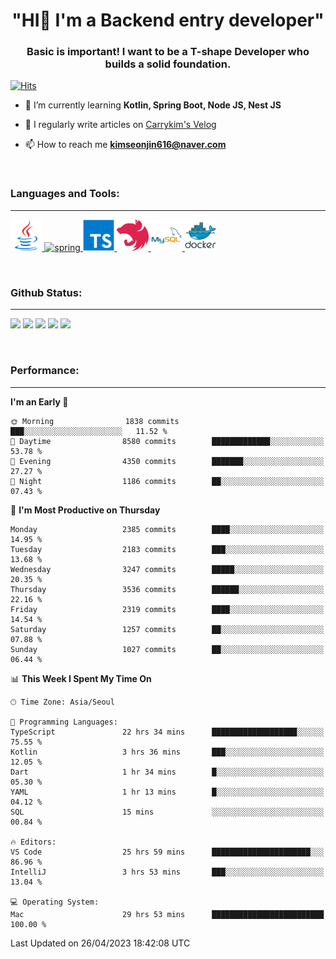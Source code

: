 <h1 align="center">"HI👋 I'm a Backend entry developer" </h1>
<h3 align="center">Basic is important! I want to be a T-shape Developer who builds a solid foundation.</h3>

[![Hits](https://hits.seeyoufarm.com/api/count/incr/badge.svg?url=https%3A%2F%2Fgithub.com%2Fgimseonjin&count_bg=%2318BFE5&title_bg=%23555555&icon=ko-fi.svg&icon_color=%23E7E7E7&title=hits&edge_flat=false)](https://hits.seeyoufarm.com)

- 🌱 I’m currently learning **Kotlin, Spring Boot, Node JS, Nest JS**

- 📝 I regularly write articles on [Carrykim's Velog](https://velog.io/@carrykim)

- 📫 How to reach me **kimseonjin616@naver.com**

<br/>

<h3 align="left">Languages and Tools:</h3>

***

<p align="left"> 
 <a href="https://www.java.com" target="_blank" rel="noreferrer"> <img src="https://raw.githubusercontent.com/devicons/devicon/master/icons/java/java-original.svg" alt="java" width="10%" height="10%"/> </a>
 <a href="https://spring.io/" target="_blank" rel="noreferrer"> <img src="https://www.vectorlogo.zone/logos/springio/springio-icon.svg" alt="spring" width="10%" height="10%"/> </a>
  <a href="https://www.typescriptlang.org/" target="_blank" rel="noreferrer"> <img src="https://raw.githubusercontent.com/devicons/devicon/master/icons/typescript/typescript-original.svg" alt="typescript" width="10%" height="10%"/> </a>
<a href="https://nestjs.com/" target="_blank" rel="noreferrer"> <img src="https://raw.githubusercontent.com/devicons/devicon/master/icons/nestjs/nestjs-plain.svg" alt="nestjs" width="10%" height="10%"/> </a> 
<a href="https://www.mysql.com/" target="_blank" rel="noreferrer"> <img src="https://raw.githubusercontent.com/devicons/devicon/master/icons/mysql/mysql-original-wordmark.svg" alt="mysql" width="10%" height="10%"/>  </a>
 <a href="https://www.docker.com/" target="_blank" rel="noreferrer"> <img src="https://raw.githubusercontent.com/devicons/devicon/master/icons/docker/docker-original-wordmark.svg" alt="docker" width="10%" height="10%"/> </a>
 </p>
</p>

<br/>

<h3 align="left">Github Status:</h3>

***

![](http://github-profile-summary-cards.vercel.app/api/cards/profile-details?username=gimseonjin&theme=nord_bright)
![](http://github-profile-summary-cards.vercel.app/api/cards/repos-per-language?username=gimseonjin&theme=nord_bright)
![](http://github-profile-summary-cards.vercel.app/api/cards/most-commit-language?username=gimseonjin&theme=nord_bright)
![](http://github-profile-summary-cards.vercel.app/api/cards/stats?username=gimseonjin&theme=nord_bright)
![](http://github-profile-summary-cards.vercel.app/api/cards/productive-time?username=gimseonjin&theme=nord_bright&utcOffset=8)


<br/>

<h3 align="left">Performance:</h3>

***

<!--START_SECTION:waka-->
**I'm an Early 🐤** 

```text
🌞 Morning                1838 commits        ███░░░░░░░░░░░░░░░░░░░░░░   11.52 % 
🌆 Daytime                8580 commits        █████████████░░░░░░░░░░░░   53.78 % 
🌃 Evening                4350 commits        ███████░░░░░░░░░░░░░░░░░░   27.27 % 
🌙 Night                  1186 commits        ██░░░░░░░░░░░░░░░░░░░░░░░   07.43 % 
```
📅 **I'm Most Productive on Thursday** 

```text
Monday                   2385 commits        ████░░░░░░░░░░░░░░░░░░░░░   14.95 % 
Tuesday                  2183 commits        ███░░░░░░░░░░░░░░░░░░░░░░   13.68 % 
Wednesday                3247 commits        █████░░░░░░░░░░░░░░░░░░░░   20.35 % 
Thursday                 3536 commits        ██████░░░░░░░░░░░░░░░░░░░   22.16 % 
Friday                   2319 commits        ████░░░░░░░░░░░░░░░░░░░░░   14.54 % 
Saturday                 1257 commits        ██░░░░░░░░░░░░░░░░░░░░░░░   07.88 % 
Sunday                   1027 commits        ██░░░░░░░░░░░░░░░░░░░░░░░   06.44 % 
```


📊 **This Week I Spent My Time On** 

```text
🕑︎ Time Zone: Asia/Seoul

💬 Programming Languages: 
TypeScript               22 hrs 34 mins      ███████████████████░░░░░░   75.55 % 
Kotlin                   3 hrs 36 mins       ███░░░░░░░░░░░░░░░░░░░░░░   12.05 % 
Dart                     1 hr 34 mins        █░░░░░░░░░░░░░░░░░░░░░░░░   05.30 % 
YAML                     1 hr 13 mins        █░░░░░░░░░░░░░░░░░░░░░░░░   04.12 % 
SQL                      15 mins             ░░░░░░░░░░░░░░░░░░░░░░░░░   00.84 % 

🔥 Editors: 
VS Code                  25 hrs 59 mins      ██████████████████████░░░   86.96 % 
IntelliJ                 3 hrs 53 mins       ███░░░░░░░░░░░░░░░░░░░░░░   13.04 % 

💻 Operating System: 
Mac                      29 hrs 53 mins      █████████████████████████   100.00 % 
```


 Last Updated on 26/04/2023 18:42:08 UTC
<!--END_SECTION:waka-->

<div align="center">
  
